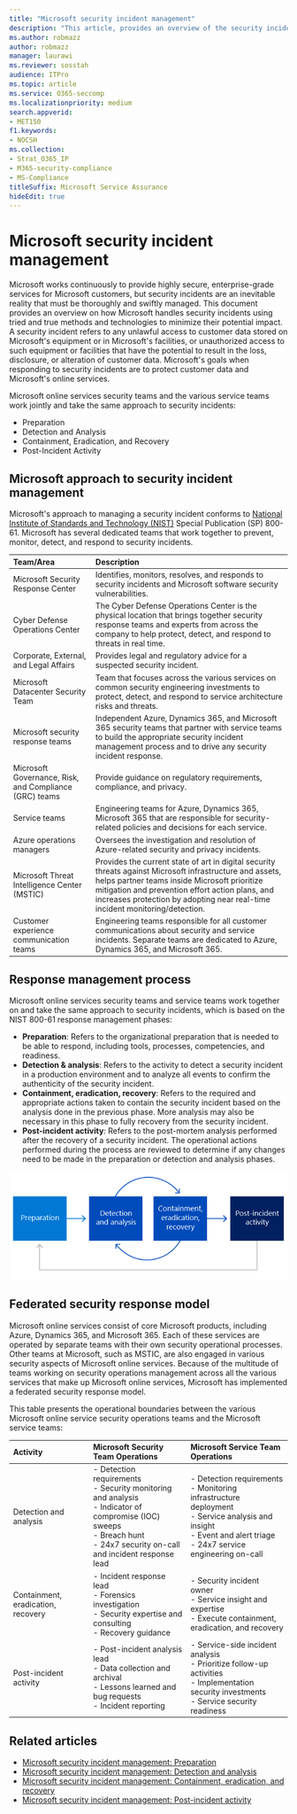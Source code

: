 ```yaml
---
title: "Microsoft security incident management"
description: "This article, provides an overview of the security incident management process in Microsoft online services."
ms.author: robmazz
author: robmazz
manager: laurawi
ms.reviewer: sosstah
audience: ITPro
ms.topic: article
ms.service: O365-seccomp
ms.localizationpriority: medium
search.appverid:
- MET150
f1.keywords:
- NOCSH
ms.collection:
- Strat_O365_IP
- M365-security-compliance
- MS-Compliance
titleSuffix: Microsoft Service Assurance
hideEdit: true
---
```


# Microsoft security incident management

Microsoft works continuously to provide highly secure, enterprise-grade services for Microsoft customers, but security incidents are an inevitable reality that must be thoroughly and swiftly managed. This document provides an overview on how Microsoft handles security incidents using tried and true methods and technologies to minimize their potential impact. A security incident refers to any unlawful access to customer data stored on Microsoft's equipment or in Microsoft's facilities, or unauthorized access to such equipment or facilities that have the potential to result in the loss, disclosure, or alteration of customer data. Microsoft's goals when responding to security incidents are to protect customer data and Microsoft's online services.

Microsoft online services security teams and the various service teams work jointly and take the same approach to security incidents:

- Preparation
- Detection and Analysis
- Containment, Eradication, and Recovery
- Post-Incident Activity

## Microsoft approach to security incident management

Microsoft's approach to managing a security incident conforms to [National Institute of Standards and Technology (NIST)](https://www.nist.gov/) Special Publication (SP) 800-61. Microsoft has several dedicated teams that work together to prevent, monitor, detect, and respond to security incidents.

|**Team/Area**|**Description**|
|:------------|:--------------|
| Microsoft Security Response Center | Identifies, monitors, resolves, and responds to security incidents and Microsoft software security vulnerabilities. |
| Cyber Defense Operations Center | The Cyber Defense Operations Center is the physical location that brings together security response teams and experts from across the company to help protect, detect, and respond to threats in real time. |
| Corporate, External, and Legal Affairs | Provides legal and regulatory advice for a suspected security incident. |
| Microsoft Datacenter Security Team | Team that focuses across the various services on common security engineering investments to protect, detect, and respond to service architecture risks and threats. |
| Microsoft security response teams | Independent Azure, Dynamics 365, and Microsoft 365 security teams that partner with service teams to build the appropriate security incident management process and to drive any security incident response. |
| Microsoft Governance, Risk, and Compliance (GRC) teams | Provide guidance on regulatory requirements, compliance, and privacy. |
| Service teams | Engineering teams for Azure, Dynamics 365, Microsoft 365 that are responsible for security-related policies and decisions for each service. |
| Azure operations managers | Oversees the investigation and resolution of Azure-related security and privacy incidents. |
| Microsoft Threat Intelligence Center (MSTIC) | Provides the current state of art in digital security threats against Microsoft infrastructure and assets, helps partner teams inside Microsoft prioritize mitigation and prevention effort action plans, and increases protection by adopting near real-time incident monitoring/detection. |
| Customer experience communication teams | Engineering teams responsible for all customer communications about security and service incidents. Separate teams are dedicated to Azure, Dynamics 365, and Microsoft 365. |

## Response management process

Microsoft online services security teams and service teams work together on and take the same approach to security incidents, which is based on the NIST 800-61 response management phases:

- **Preparation**: Refers to the organizational preparation that is needed to be able to respond, including tools, processes, competencies, and readiness.
- **Detection & analysis**: Refers to the activity to detect a security incident in a production environment and to analyze all events to confirm the authenticity of the security incident.
- **Containment, eradication, recovery**: Refers to the required and appropriate actions taken to contain the security incident based on the analysis done in the previous phase. More analysis may also be necessary in this phase to fully recovery from the security incident.
- **Post-incident activity**: Refers to the post-mortem analysis performed after the recovery of a security incident. The operational actions performed during the process are reviewed to determine if any changes need to be made in the preparation or detection and analysis phases.

![Security incident management phases](../media/assurance-sim-phases.png)

## Federated security response model

Microsoft online services consist of core Microsoft products, including Azure, Dynamics 365, and Microsoft 365. Each of these services are operated by separate teams with their own security operational processes. Other teams at Microsoft, such as MSTIC, are also engaged in various security aspects of Microsoft online services. Because of the multitude of teams working on security operations management across all the various services that make up Microsoft online services, Microsoft has implemented a federated security response model.

This table presents the operational boundaries between the various Microsoft online service security operations teams and the Microsoft service teams:

|**Activity**|**Microsoft Security Team Operations**|**Microsoft Service Team Operations**|
|:-----------|:-----------------------------------------|:----------------------------------------|
| Detection and analysis | - Detection requirements <br> - Security monitoring and analysis <br> - Indicator of compromise (IOC) sweeps <br> - Breach hunt <br> - 24x7 security on-call and incident response lead | - Detection requirements <br> - Monitoring infrastructure deployment <br> - Service analysis and insight <br> - Event and alert triage <br> - 24x7 service engineering on-call  |
| Containment, eradication, recovery | - Incident response lead <br> - Forensics investigation <br> - Security expertise and consulting <br> - Recovery guidance | - Security incident owner <br> - Service insight and expertise <br> - Execute containment, eradication, and recovery |
| Post-incident activity | - Post-incident analysis lead <br> - Data collection and archival <br> - Lessons learned and bug requests <br> - Incident reporting | - Service-side incident analysis <br> - Prioritize follow-up activities <br> - Implementation security investments <br> - Service security readiness |

## Related articles

- [Microsoft security incident management: Preparation](assurance-sim-preparation.md)
- [Microsoft security incident management: Detection and analysis](assurance-sim-detection-analysis.md)
- [Microsoft security incident management: Containment, eradication, and recovery](assurance-sim-containment-eradication-recovery.md)
- [Microsoft security incident management: Post-incident activity](assurance-sim-post-incident-activity.md)
